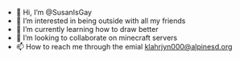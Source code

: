 - 👋 Hi, I’m @SusanIsGay
- 👀 I’m interested in being outside with all my friends
- 🌱 I’m currently learning how to draw better
- 💞️ I’m looking to collaborate on minecraft servers
- 📫 How to reach me through the emial klahrjyn000@alpinesd.org

<!---
SusanIsGay/SusanIsGay is a ✨ special ✨ repository because its `README.md` (this file) appears on your GitHub profile.
You can click the Preview link to take a look at your changes.
--->

